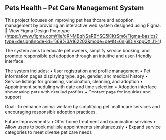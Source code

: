 ## Pets Health – Pet Care Management System

This project focuses on improving pet healthcare and adoption management by providing an interactive web system designed using Figma.
🔗 View Figma Design Prototype (https://www.figma.com/file/qRNMBqNSaRBYSQ5lCKrSm6/Figma-basics?type=design&node-id=1669%3A162202&mode=dev&t=6nj6lDIVkppQXiJ1-1)

The system aims to educate pet owners, simplify service booking, and promote responsible pet adoption through an intuitive and user-friendly interface.

The system includes:
 • User registration and profile management
 • Pet information pages displaying type, age, gender, and medical history
 • Service listings for grooming, vaccination, cleaning, and adoption
 • Appointment scheduling with date and time selection
 • Adoption interface showcasing pets with detailed profiles
 • Contact page for inquiries and support

Goal:
To enhance animal welfare by simplifying pet healthcare services and encouraging responsible adoption practices.

Future Improvements:
 • Offer home treatment and examination services
 • Allow users to book multiple appointments simultaneously
 • Expand service categories to meet diverse pet care needs
